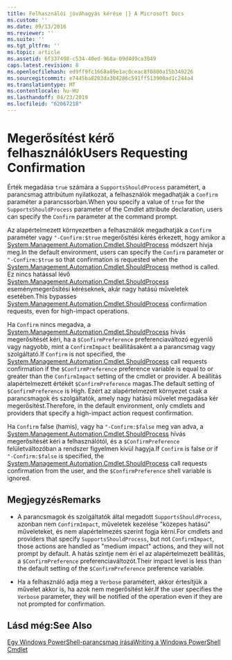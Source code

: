 ```yaml
---
title: Felhasználói jóváhagyás kérése |} A Microsoft Docs
ms.custom: ''
ms.date: 09/13/2016
ms.reviewer: ''
ms.suite: ''
ms.tgt_pltfrm: ''
ms.topic: article
ms.assetid: 6f337498-c534-40ed-968a-09d4d9ca3849
caps.latest.revision: 8
ms.openlocfilehash: ed9ff9fc1668a89e1ac0ceac8f0800a15b349226
ms.sourcegitcommit: e7445ba8203da304286c591ff513900ad1c244a4
ms.translationtype: MT
ms.contentlocale: hu-HU
ms.lasthandoff: 04/23/2019
ms.locfileid: "62067218"
---
```

# <a name="users-requesting-confirmation"></a><span data-ttu-id="11b53-102">Megerősítést kérő felhasználók</span><span class="sxs-lookup"><span data-stu-id="11b53-102">Users Requesting Confirmation</span></span>

<span data-ttu-id="11b53-103">Érték megadása `true` számára a `SupportsShouldProcess` paramétert, a parancsmag attribútum nyilatkozat, a felhasználók megadhatják a `Confirm` paraméter a parancssorban.</span><span class="sxs-lookup"><span data-stu-id="11b53-103">When you specify a value of `true` for the `SupportsShouldProcess` parameter of the Cmdlet attribute declaration, users can specify the `Confirm` parameter at the command prompt.</span></span>

<span data-ttu-id="11b53-104">Az alapértelmezett környezetben a felhasználók megadhatják a `Confirm` paraméter vagy `"-Confirm:$true` megerősítési kérés érkezett, hogy amikor a [System.Management.Automation.Cmdlet.ShouldProcess](/dotnet/api/System.Management.Automation.Cmdlet.ShouldProcess) módszert hívja meg.</span><span class="sxs-lookup"><span data-stu-id="11b53-104">In the default environment, users can specify the `Confirm` parameter or `"-Confirm:$true` so that confirmation is requested when the [System.Management.Automation.Cmdlet.ShouldProcess](/dotnet/api/System.Management.Automation.Cmdlet.ShouldProcess) method is called.</span></span> <span data-ttu-id="11b53-105">Ez nincs hatással lévő [System.Management.Automation.Cmdlet.ShouldProcess](/dotnet/api/System.Management.Automation.Cmdlet.ShouldProcess) eseménymegerősítési kéréseknek, akár nagy hatású műveletek esetében.</span><span class="sxs-lookup"><span data-stu-id="11b53-105">This bypasses [System.Management.Automation.Cmdlet.ShouldProcess](/dotnet/api/System.Management.Automation.Cmdlet.ShouldProcess) confirmation requests, even for high-impact operations.</span></span>

<span data-ttu-id="11b53-106">Ha `Confirm` nincs megadva, a [System.Management.Automation.Cmdlet.ShouldProcess](/dotnet/api/System.Management.Automation.Cmdlet.ShouldProcess) hívás megerősítését kéri, ha a `$ConfirmPreference` preferenciaváltozó egyenlő vagy nagyobb, mint a `ConfirmImpact` beállításaként a a parancsmag vagy szolgáltató.</span><span class="sxs-lookup"><span data-stu-id="11b53-106">If `Confirm` is not specified, the [System.Management.Automation.Cmdlet.ShouldProcess](/dotnet/api/System.Management.Automation.Cmdlet.ShouldProcess) call requests confirmation if the `$ConfirmPreference` preference variable is equal to or greater than the `ConfirmImpact` setting of the cmdlet or provider.</span></span> <span data-ttu-id="11b53-107">A beállítás alapértelmezett értékét `$ConfirmPreference` magas.</span><span class="sxs-lookup"><span data-stu-id="11b53-107">The default setting of `$ConfirmPreference` is High.</span></span> <span data-ttu-id="11b53-108">Ezért az alapértelmezett környezet csak a parancsmagok és szolgáltatók, amely nagy hatású művelet megadása kér megerősítést.</span><span class="sxs-lookup"><span data-stu-id="11b53-108">Therefore, in the default environment, only cmdlets and providers that specify a high-impact action request confirmation.</span></span>

<span data-ttu-id="11b53-109">Ha `Confirm` false (hamis), vagy ha `"-Confirm:$false` meg van adva, a [System.Management.Automation.Cmdlet.ShouldProcess](/dotnet/api/System.Management.Automation.Cmdlet.ShouldProcess) hívás megerősítését kéri a felhasználótól, és a `$ConfirmPreference` felületváltozóban a rendszer figyelmen kívül hagyja.</span><span class="sxs-lookup"><span data-stu-id="11b53-109">If `Confirm` is false or if `"-Confirm:$false` is specified, the [System.Management.Automation.Cmdlet.ShouldProcess](/dotnet/api/System.Management.Automation.Cmdlet.ShouldProcess) call requests confirmation from the user, and the `$ConfirmPreference` shell variable is ignored.</span></span>

## <a name="remarks"></a><span data-ttu-id="11b53-110">Megjegyzés</span><span class="sxs-lookup"><span data-stu-id="11b53-110">Remarks</span></span>

- <span data-ttu-id="11b53-111">A parancsmagok és szolgáltatók által megadott `SupportsShouldProcess`, azonban nem `ConfirmImpact`, műveletek kezelése "közepes hatású" műveleteket, és nem alapértelmezés szerint fogja kérni.</span><span class="sxs-lookup"><span data-stu-id="11b53-111">For cmdlets and providers that specify `SupportsShouldProcess`, but not `ConfirmImpact`, those actions are handled as "medium impact" actions, and they will not prompt by default.</span></span> <span data-ttu-id="11b53-112">A hatás szintje nem éri el az alapértelmezett beállítás, a `$ConfirmPreference` preferenciaváltozót.</span><span class="sxs-lookup"><span data-stu-id="11b53-112">Their impact level is less than the default setting of the `$ConfirmPreference` preference variable.</span></span>

- <span data-ttu-id="11b53-113">Ha a felhasználó adja meg a `Verbose` paramétert, akkor értesítjük a művelet akkor is, ha azok nem megerősítést kér.</span><span class="sxs-lookup"><span data-stu-id="11b53-113">If the user specifies the `Verbose` parameter, they will be notified of the operation even if they are not prompted for confirmation.</span></span>

## <a name="see-also"></a><span data-ttu-id="11b53-114">Lásd még:</span><span class="sxs-lookup"><span data-stu-id="11b53-114">See Also</span></span>

[<span data-ttu-id="11b53-115">Egy Windows PowerShell-parancsmag írása</span><span class="sxs-lookup"><span data-stu-id="11b53-115">Writing a Windows PowerShell Cmdlet</span></span>](./writing-a-windows-powershell-cmdlet.md)
